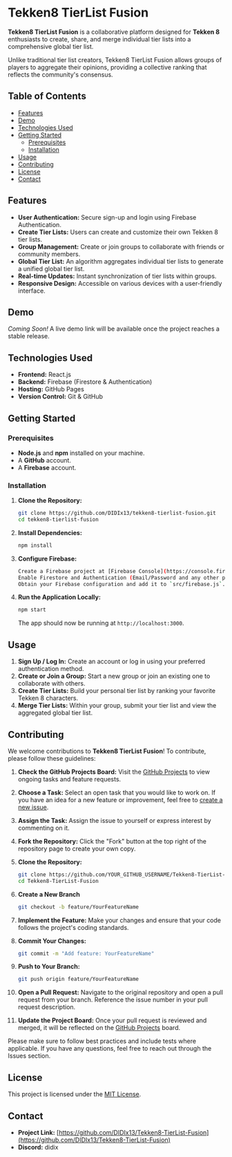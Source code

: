 # Tekken8 TierList Fusion

**Tekken8 TierList Fusion** is a collaborative platform designed for **Tekken 8** enthusiasts to create, share, and merge individual tier lists into a comprehensive global tier list.

Unlike traditional tier list creators, Tekken8 TierList Fusion allows groups of players to aggregate their opinions, providing a collective ranking that reflects the community's consensus.

## Table of Contents

- [Features](#features)
- [Demo](#demo)
- [Technologies Used](#technologies-used)
- [Getting Started](#getting-started)
  - [Prerequisites](#prerequisites)
  - [Installation](#installation)
- [Usage](#usage)
- [Contributing](#contributing)
- [License](#license)
- [Contact](#contact)

## Features

- **User Authentication:** Secure sign-up and login using Firebase Authentication.
- **Create Tier Lists:** Users can create and customize their own Tekken 8 tier lists.
- **Group Management:** Create or join groups to collaborate with friends or community members.
- **Global Tier List:** An algorithm aggregates individual tier lists to generate a unified global tier list.
- **Real-time Updates:** Instant synchronization of tier lists within groups.
- **Responsive Design:** Accessible on various devices with a user-friendly interface.

## Demo

*Coming Soon!* A live demo link will be available once the project reaches a stable release.

## Technologies Used

- **Frontend:** React.js
- **Backend:** Firebase (Firestore & Authentication)
- **Hosting:** GitHub Pages
- **Version Control:** Git & GitHub

## Getting Started

### Prerequisites

- **Node.js** and **npm** installed on your machine.
- A **GitHub** account.
- A **Firebase** account.

### Installation

1. **Clone the Repository:**
   ```bash
   git clone https://github.com/DIDIx13/tekken8-tierlist-fusion.git
   cd tekken8-tierlist-fusion
   ```

2. **Install Dependencies:**
    ```bash
    npm install
    ```

3. **Configure Firebase:**
   ```bash
   Create a Firebase project at [Firebase Console](https://console.firebase.google.com).
   Enable Firestore and Authentication (Email/Password and any other preferred methods).
   Obtain your Firebase configuration and add it to `src/firebase.js`.
   ```

4. **Run the Application Locally:**
    ```bash
    npm start
    ```
    The app should now be running at `http://localhost:3000`.

## Usage

1. **Sign Up / Log In:** Create an account or log in using your preferred authentication method.
2. **Create or Join a Group:** Start a new group or join an existing one to collaborate with others.
3. **Create Tier Lists:** Build your personal tier list by ranking your favorite Tekken 8 characters.
4. **Merge Tier Lists:** Within your group, submit your tier list and view the aggregated global tier list.

## Contributing

We welcome contributions to **Tekken8 TierList Fusion**! To contribute, please follow these guidelines:

1. **Check the GitHub Projects Board:** Visit the [GitHub Projects](https://github.com/DIDIx13/Tekken8-TierList-Fusion/projects) to view ongoing tasks and feature requests.

2. **Choose a Task:** Select an open task that you would like to work on. If you have an idea for a new feature or improvement, feel free to [create a new issue](https://github.com/DIDIx13/Tekken8-TierList-Fusion/issues).

3. **Assign the Task:** Assign the issue to yourself or express interest by commenting on it.

4. **Fork the Repository:** Click the "Fork" button at the top right of the repository page to create your own copy.

5. **Clone the Repository:**
   ```bash
   git clone https://github.com/YOUR_GITHUB_USERNAME/Tekken8-TierList-Fusion.git
   cd Tekken8-TierList-Fusion
   ```
6. **Create a New Branch**
   ```bash
   git checkout -b feature/YourFeatureName
   ```
7. **Implement the Feature:**
   Make your changes and ensure that your code follows the project's coding standards.

8. **Commit Your Changes:**
    ```bash
    git commit -m "Add feature: YourFeatureName"
    ```
9. **Push to Your Branch:**
    ```bash
    git push origin feature/YourFeatureName
    ```
11. **Open a Pull Request:**
    Navigate to the original repository and open a pull request from your branch. Reference the issue number in your pull request description.
12. **Update the Project Board:**
    Once your pull request is reviewed and merged, it will be reflected on the [GitHub Projects](https://github.com/DIDIx13/Tekken8-TierList-Fusion/projects) board.

Please make sure to follow best practices and include tests where applicable. If you have any questions, feel free to reach out through the Issues section.

## License

This project is licensed under the [MIT License](LICENSE).

## Contact

- **Project Link:** [https://github.com/DIDIx13/Tekken8-TierList-Fusion](https://github.com/DIDIx13/Tekken8-TierList-Fusion)
- **Discord:** didix


